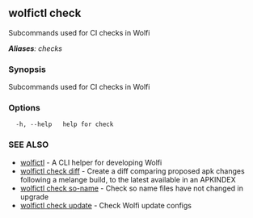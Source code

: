 ## wolfictl check

Subcommands used for CI checks in Wolfi

***Aliases**: checks*

### Synopsis

Subcommands used for CI checks in Wolfi

### Options

```
  -h, --help   help for check
```

### SEE ALSO

* [wolfictl](wolfictl.md)	 - A CLI helper for developing Wolfi
* [wolfictl check diff](wolfictl_check_diff.md)	 - Create a diff comparing proposed apk changes following a melange build, to the latest available in an APKINDEX
* [wolfictl check so-name](wolfictl_check_so-name.md)	 - Check so name files have not changed in upgrade
* [wolfictl check update](wolfictl_check_update.md)	 - Check Wolfi update configs


